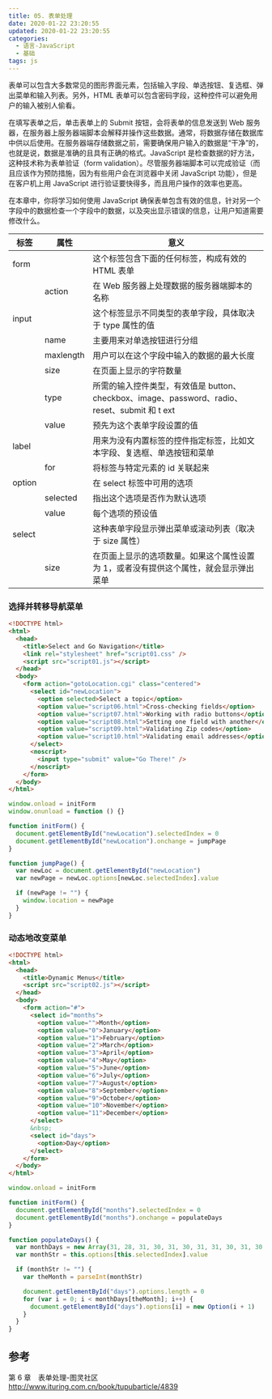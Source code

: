 ```yaml
---
title: 05. 表单处理
date: 2020-01-22 23:20:55
updated: 2020-01-22 23:20:55
categories:
  - 语言-JavaScript
  - 基础
tags: js
---
```


表单可以包含大多数常见的图形界面元素，包括输入字段、单选按钮、复选框、弹出菜单和输入列表。另外，HTML 表单可以包含密码字段，这种控件可以避免用户的输入被别人偷看。

在填写表单之后，单击表单上的 Submit 按钮，会将表单的信息发送到 Web 服务器，在服务器上服务器端脚本会解释并操作这些数据。通常，将数据存储在数据库中供以后使用。在服务器端存储数据之前，需要确保用户输入的数据是“干净”的，也就是说，数据是准确的且具有正确的格式。JavaScript 是检查数据的好方法，这种技术称为表单验证（form validation）。尽管服务器端脚本可以完成验证（而且应该作为预防措施，因为有些用户会在浏览器中关闭 JavaScript 功能），但是在客户机上用 JavaScript 进行验证要快得多，而且用户操作的效率也更高。

在本章中，你将学习如何使用 JavaScript 确保表单包含有效的信息，针对另一个字段中的数据检查一个字段中的数据，以及突出显示错误的信息，让用户知道需要修改什么。

| 标签   | 属性      | 意义                                                                                          |
| ------ | --------- | --------------------------------------------------------------------------------------------- |
| form   |           | 这个标签包含下面的任何标签，构成有效的 HTML 表单                                              |
| &nbsp; | action    | 在 Web 服务器上处理数据的服务器端脚本的名称                                                   |
| input  |           | 这个标签显示不同类型的表单字段，具体取决于 type 属性的值                                      |
| &nbsp; | name      | 主要用来对单选按钮进行分组                                                                    |
| &nbsp; | maxlength | 用户可以在这个字段中输入的数据的最大长度                                                      |
| &nbsp; | size      | 在页面上显示的字符数量                                                                        |
| &nbsp; | type      | 所需的输入控件类型，有效值是 button、checkbox、image、password、radio、reset、submit 和 t ext |
| &nbsp; | value     | 预先为这个表单字段设置的值                                                                    |
| label  |           | 用来为没有内置标签的控件指定标签，比如文本字段、复选框、单选按钮和菜单                        |
| &nbsp; | for       | 将标签与特定元素的 id 关联起来                                                                |
| option |           | 在 select 标签中可用的选项                                                                    |
| &nbsp; | selected  | 指出这个选项是否作为默认选项                                                                  |
| &nbsp; | value     | 每个选项的预设值                                                                              |
| select |           | 这种表单字段显示弹出菜单或滚动列表（取决于 size 属性）                                        |
| &nbsp; | size      | 在页面上显示的选项数量。如果这个属性设置为 1，或者没有提供这个属性，就会显示弹出菜单          |

### 选择并转移导航菜单

```html
<!DOCTYPE html>
<html>
  <head>
    <title>Select and Go Navigation</title>
    <link rel="stylesheet" href="script01.css" />
    <script src="script01.js"></script>
  </head>
  <body>
    <form action="gotoLocation.cgi" class="centered">
      <select id="newLocation">
        <option selected>Select a topic</option>
        <option value="script06.html">Cross-checking fields</option>
        <option value="script07.html">Working with radio buttons</option>
        <option value="script08.html">Setting one field with another</option>
        <option value="script09.html">Validating Zip codes</option>
        <option value="script10.html">Validating email addresses</option>
      </select>
      <noscript>
        <input type="submit" value="Go There!" />
      </noscript>
    </form>
  </body>
</html>
```

```javascript
window.onload = initForm
window.onunload = function () {}

function initForm() {
  document.getElementById("newLocation").selectedIndex = 0
  document.getElementById("newLocation").onchange = jumpPage
}

function jumpPage() {
  var newLoc = document.getElementById("newLocation")
  var newPage = newLoc.options[newLoc.selectedIndex].value

  if (newPage != "") {
    window.location = newPage
  }
}
```

<!-- more -->

### 动态地改变菜单

```html
<!DOCTYPE html>
<html>
  <head>
    <title>Dynamic Menus</title>
    <script src="script02.js"></script>
  </head>
  <body>
    <form action="#">
      <select id="months">
        <option value="">Month</option>
        <option value="0">January</option>
        <option value="1">February</option>
        <option value="2">March</option>
        <option value="3">April</option>
        <option value="4">May</option>
        <option value="5">June</option>
        <option value="6">July</option>
        <option value="7">August</option>
        <option value="8">September</option>
        <option value="9">October</option>
        <option value="10">November</option>
        <option value="11">December</option>
      </select>
      &nbsp;
      <select id="days">
        <option>Day</option>
      </select>
    </form>
  </body>
</html>
```

```javascript
window.onload = initForm

function initForm() {
  document.getElementById("months").selectedIndex = 0
  document.getElementById("months").onchange = populateDays
}

function populateDays() {
  var monthDays = new Array(31, 28, 31, 30, 31, 30, 31, 31, 30, 31, 30, 31)
  var monthStr = this.options[this.selectedIndex].value

  if (monthStr != "") {
    var theMonth = parseInt(monthStr)

    document.getElementById("days").options.length = 0
    for (var i = 0; i < monthDays[theMonth]; i++) {
      document.getElementById("days").options[i] = new Option(i + 1)
    }
  }
}
```

## 参考

第 6 章　表单处理-图灵社区
<http://www.ituring.com.cn/book/tupubarticle/4839>
